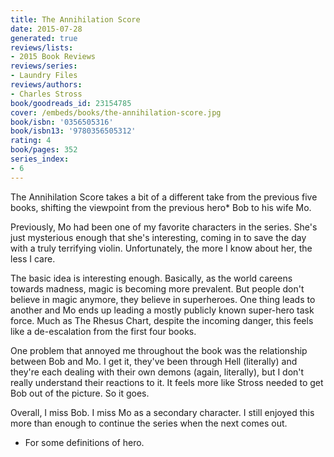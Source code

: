 ```yaml
---
title: The Annihilation Score
date: 2015-07-28
generated: true
reviews/lists:
- 2015 Book Reviews
reviews/series:
- Laundry Files
reviews/authors:
- Charles Stross
book/goodreads_id: 23154785
cover: /embeds/books/the-annihilation-score.jpg
book/isbn: '0356505316'
book/isbn13: '9780356505312'
rating: 4
book/pages: 352
series_index:
- 6
---
```

The Annihilation Score takes a bit of a different take from the previous five books, shifting the viewpoint from the previous hero* Bob to his wife Mo.  

Previously, Mo had been one of my favorite characters in the series. She's just mysterious enough that she's interesting, coming in to save the day with a truly terrifying violin. Unfortunately, the more I know about her, the less I care.  

<!--more-->

The basic idea is interesting enough. Basically, as the world careens towards madness, magic is becoming more prevalent. But people don't believe in magic anymore, they believe in superheroes. One thing leads to another and Mo ends up leading a mostly publicly known super-hero task force. Much as The Rhesus Chart, despite the incoming danger, this feels like a de-escalation from the first four books.  

One problem that annoyed me throughout the book was the relationship between Bob and Mo. I get it, they've been through Hell (literally) and they're each dealing with their own demons (again, literally), but I don't really understand their reactions to it. It feels more like Stross needed to get Bob out of the picture. So it goes.  

Overall, I miss Bob. I miss Mo as a secondary character. I still enjoyed this more than enough to continue the series when the next comes out.  

* For some definitions of hero.